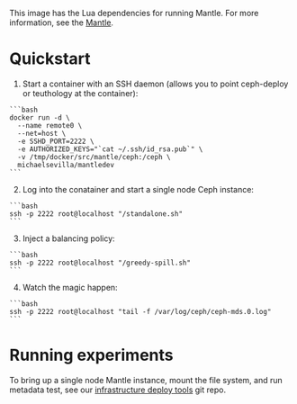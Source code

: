 This image has the Lua dependencies for running Mantle. For more information,
see the [Mantle][mantle].

# Quickstart

  1. Start a container with an SSH daemon (allows you to point ceph-deploy or
     teuthology at the container):

    ```bash
    docker run -d \
      --name remote0 \
      --net=host \
      -e SSHD_PORT=2222 \
      -e AUTHORIZED_KEYS="`cat ~/.ssh/id_rsa.pub`" \
      -v /tmp/docker/src/mantle/ceph:/ceph \
      michaelsevilla/mantledev
    ```

  2. Log into the conatainer and start a single node Ceph instance:

    ```bash
    ssh -p 2222 root@localhost "/standalone.sh"
    ```

  3. Inject a balancing policy:
   
    ```bash
    ssh -p 2222 root@localhost "/greedy-spill.sh"
    ```

  4. Watch the magic happen:

    ```bash
    ssh -p 2222 root@localhost "tail -f /var/log/ceph/ceph-mds.0.log"
    ```

# Running experiments

To bring up a single node Mantle instance, mount the file system, and run 
metadata test, see our [infrastructure deploy tools][infra] git repo. 

[mantle]: https://systems.soe.ucsc.edu/node/731
[infra]: https://github.com/systemslab/infra.git
